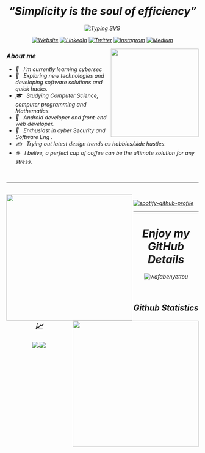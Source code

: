 <h1 align="center"><i>“Simplicity is the soul of efficiency”<i></h1>

<div align="center">
  
  [![Typing SVG](https://readme-typing-svg.demolab.com?font=Fira+Code&pause=1000&color=FF008F&width=435&lines=Hello+!!!;About+me+my+GitHub+%3C3;i+am+wafa%2C+a+simple+girl+who+loves+CS+!!!;suit+yourself)](https://git.io/typing-svg) 
  
  </div>

<!-- Social badges -->
<p align="center">
  <a href="[Your Website URL]"><img alt="Website" src="https://img.shields.io/badge/Website-[Your Website Color]?style=flat-square&logo=google-chrome&logoColor=white"></a>
  <a href="[Your LinkedIn URL]"><img alt="LinkedIn" src="https://img.shields.io/badge/LinkedIn-[Your LinkedIn Color]?style=flat-square&logo=linkedin&logoColor=white"></a>
  <a href="[Your Twitter URL]"><img alt="Twitter" src="https://img.shields.io/badge/Twitter-[Your Twitter Color]?style=flat-square&logo=twitter&logoColor=white"></a>
  <a href="[Your Instagram URL]"><img alt="Instagram" src="https://img.shields.io/badge/Instagram-[Your Instagram Color]?style=flat-square&logo=instagram&logoColor=white"></a>
  <a href="[Your Medium URL]"><img alt="Medium" src="https://img.shields.io/badge/Medium-[Your Medium Color]?style=flat-square&logo=medium&logoColor=white"></a>
</p>

<img align='right' src="https://media.giphy.com/media/AIAkw0wxZE9zgaXfIc/giphy-downsized-large.gif" width="230">
  
### About me 
  - 🔭 &nbsp; I’m currently learning cybersec
  - 🤔 &nbsp; Exploring new technologies and developing software solutions and quick hacks.
  - 🎓 &nbsp; Studying Computer Science, computer programming and Mathematics.
  - 💼 &nbsp; Android developer and front-end web developer.
  - 🌱 &nbsp; Enthusiast in cyber Security and Software Eng .
  - ✍️ &nbsp; Trying out latest design trends as hobbies/side hustles.
  - ☕ &nbsp; I belive, a perfect cup of coffee can be the ultimate solution for any stress. 

</br>

  ---
  
  <br>
<img align="left" src="https://media.giphy.com/media/Eeruyn15oqbCJtkaw4/giphy.gif" height="330px" width ="330px"> <img align="right" src="https://media.giphy.com/media/J5wmYdkKo3WcpNviBy/giphy.gif" height="330px" width ="330px"> 
  
  <div>
    
[![spotify-github-profile](https://spotify-github-profile.vercel.app/api/view?uid=31uknioe7rdafykr6gowc5ueskd4&cover_image=true&theme=default&show_offline=false&background_color=121212&interchange=false)](https://github.com/kittinan/spotify-github-profile)

  </div>

  ---
  


  

  
<h1 align="center"><i>Enjoy my GitHub Details<i></h1>
<p  align="center"><img align="center" src="https://github-readme-streak-stats.herokuapp.com/?user=wafabenyettou&" alt="wafabenyettou" /></p>
  <br/>

  <h2 align="center"> Github Statistics 📈 </h2>
  
  <div align="center"> 
     <a href="">
      <img align="center" src="https://github-readme-stats-sigma-five.vercel.app/api?username=WafaBenyettou&show_icons=true&include_all_commits=true&count_private=true&line_height=40" />
    </a>
    <a href="">
      <img align="center" src="https://github-readme-stats.vercel.app/api/top-langs/?username=WafaBenyettou&line_height=40&hide=css"/>
    </a>
</div
  
<br/>

